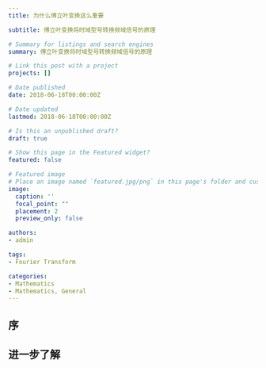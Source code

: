 ```yaml
---
title: 为什么傅立叶变换这么重要

subtitle: 傅立叶变换将时域型号转换频域信号的原理

# Summary for listings and search engines
summary: 傅立叶变换将时域型号转换频域信号的原理

# Link this post with a project
projects: []

# Date published
date: 2018-06-18T00:00:00Z

# Date updated
lastmod: 2018-06-18T00:00:00Z

# Is this an unpublished draft?
draft: true

# Show this page in the Featured widget?
featured: false

# Featured image
# Place an image named `featured.jpg/png` in this page's folder and customize its options here.
image:
  caption: ''
  focal_point: ""
  placement: 2
  preview_only: false

authors:
- admin

tags:
- Fourier Transform

categories:
- Mathematics
- Mathematics, General
---
```


## 序

## 进一步了解

<!-- https://www.zhihu.com/question/279808864/answer/552617806 -->